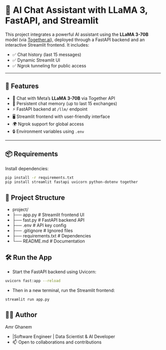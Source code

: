 # 🧠 AI Chat Assistant with LLaMA 3, FastAPI, and Streamlit

This project integrates a powerful AI assistant using the **LLaMA 3-70B** model (via [Together.ai](https://www.together.ai)), deployed through a FastAPI backend and an interactive Streamlit frontend. It includes:

- ✅ Chat history (last 15 messages)
- ✅ Dynamic Streamlit UI
- ✅ Ngrok tunneling for public access

---

## 🚀 Features

- 💬 Chat with Meta’s **LLaMA 3-70B** via Together API  
- 🔁 Persistent chat memory (up to last 15 exchanges)  
- ⚡ FastAPI backend at `/llm/` endpoint  
- 🖥️ Streamlit frontend with user-friendly interface  
- 🌍 Ngrok support for global access  
- 🔒 Environment variables using `.env`  

---

## 📦 Requirements

Install dependencies:

```bash
pip install -r requirements.txt
pip install streamlit fastapi uvicorn python-dotenv together
```
## 📁 Project Structure
- project/
- ├── app.py              # Streamlit frontend UI
- ├── fast.py             # FastAPI backend API
- ├── .env                # API key config
- ├── .gitignore          # Ignored files
- ├── requirements.txt    # Dependencies
- └── README.md           # Documentation

## 🛠️ Run the App

- Start the FastAPI backend using Uvicorn:

```bash
uvicorn fast:app --reload
```

- Then in a new terminal, run the Streamlit frontend:

```bash
streamlit run app.py
```

## 👨‍💻 Author
Amr Ghanem
- |Software Engineer | Data Scientist & AI Developer
- 📫 Open to collaborations and contributions

